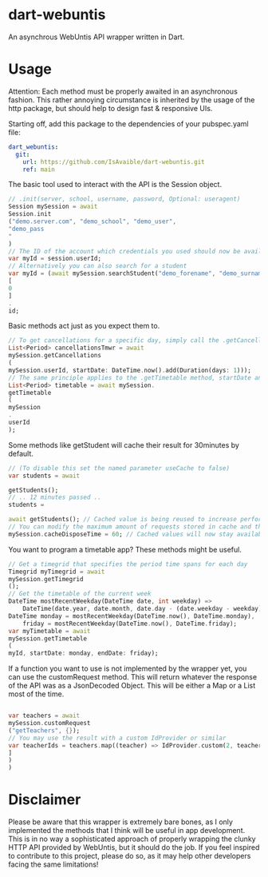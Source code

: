 # dart-webuntis

An asynchrous WebUntis API wrapper written in Dart.

# Usage

Attention: Each method must be properly awaited in an asynchronous fashion. This rather annoying
circumstance is inherited by the usage of the http package, but should
help to design fast & responsive UIs.

Starting off, add this package to the dependencies of your pubspec.yaml file:

```yaml
dart_webuntis:
  git:
    url: https://github.com/IsAvaible/dart-webuntis.git
    ref: main
```

The basic tool used to interact with the API is the Session object.

```dart
// .init(server, school, username, password, Optional: useragent)
Session mySession = await
Session.init
("demo.server.com", "demo_school", "demo_user",
"demo_pass
"
)
// The ID of the account which credentials you used should now be available over the .userId attribute
var myId = session.userId;
// Alternatively you can also search for a student
var myId = (await mySession.searchStudent("demo_forename", "demo_surname"))!.surnameMatches!
[
0
]
.
id;
```

Basic methods act just as you expect them to.

```dart
// To get cancellations for a specific day, simply call the .getCancellations method with a startDate
List<Period> cancellationsTmwr = await
mySession.getCancellations
(
mySession.userId, startDate: DateTime.now().add(Duration(days: 1)));
// The same principle applies to the .getTimetable method, startDate and endDate (inclusive) are optional and will default to the current day
List<Period> timetable = await mySession.
getTimetable
(
mySession
.
userId
);
```

Some methods like getStudent will cache their result for 30minutes by default.

```dart
// (To disable this set the named parameter useCache to false)
var students = await

getStudents();
// .. 12 minutes passed ..
students =

await getStudents(); // Cached value is being reused to increase performance
// You can modify the maximum amount of requests stored in cache and the dispose time in minutes, to alter the cache behaviour
mySession.cacheDisposeTime = 60; // Cached values will now stay available for 60 minutes
```

You want to program a timetable app? These methods might be useful.

```dart
// Get a timegrid that specifies the period time spans for each day
Timegrid myTimegrid = await
mySession.getTimegrid
();
// Get the timetable of the current week
DateTime mostRecentWeekday(DateTime date, int weekday) =>
    DateTime(date.year, date.month, date.day - (date.weekday - weekday) % 7);
DateTime monday = mostRecentWeekday(DateTime.now(), DateTime.monday),
    friday = mostRecentWeekday(DateTime.now(), DateTime.friday);
var myTimetable = await
mySession.getTimetable
(
myId, startDate: monday, endDate: friday);
```

If a function you want to use is not implemented by the wrapper yet, you can use the customRequest
method.
This will return whatever the response of the API was as a JsonDecoded Object. This will be either a
Map or a List most of the time.

```dart

var teachers = await
mySession.customRequest
("getTeachers", {});
// You may use the result with a custom IdProvider or similar
var teacherIds = teachers.map((teacher) => IdProvider.custom(2, teacher["id"
]
)
)
```

# Disclaimer

Please be aware that this wrapper is extremely bare bones, as I only implemented the methods that I
think will be useful in app development.
This is in no way a sophisticated approach of properly wrapping the clunky HTTP API provided by
WebUntis, but it should do the job.
If you feel inspired to contribute to this project, please do so, as it may help other developers
facing the same limitations! 
